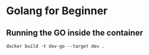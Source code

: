 # Golang for Beginner

## Running the GO inside the container <br/>

```
docker build -t dev-go --target dev .
```